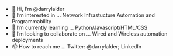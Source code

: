 - 👋 Hi, I’m @darrylalder
- 👀 I’m interested in ... Network Infrastucture Automation and Programmability
- 🌱 I’m currently learning ... Python/Javascript/HTML/CSS
- 💞️ I’m looking to collaborate on ... Wired and Wireless automation deployments
- 📫 How to reach me ... Twitter: @darrylalder; LinkedIn

<!---
darrylalder/darrylalder is a ✨ special ✨ repository because its `README.md` (this file) appears on your GitHub profile.
You can click the Preview link to take a look at your changes.
--->
